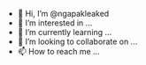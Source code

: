 - 👋 Hi, I’m @ngapakleaked
- 👀 I’m interested in ...
- 🌱 I’m currently learning ...
- 💞️ I’m looking to collaborate on ...
- 📫 How to reach me ...

<!---
ngapakleaked/ngapakleaked is a ✨ special ✨ repository because its `README.md` (this file) appears on your GitHub profile.
You can click the Preview link to take a look at your changes.
--->
